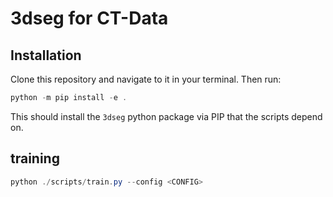 # 3dseg for CT-Data

## Installation

Clone this repository and navigate to it in your terminal. Then run:

```Powershell
python -m pip install -e .
```

This should install the `3dseg` python package via PIP that the scripts depend on.

## training

```Powershell
python ./scripts/train.py --config <CONFIG>
```
